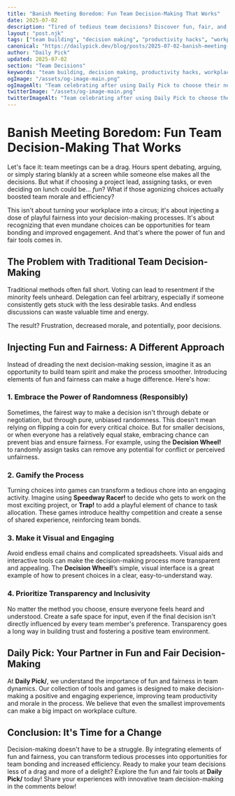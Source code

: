 ```yaml
---
title: "Banish Meeting Boredom: Fun Team Decision-Making That Works"
date: 2025-07-02
description: "Tired of tedious team decisions? Discover fun, fair, and efficient methods to boost engagement and make choices everyone's happy with. Learn how to use games and tools to simplify decision-making and energize your team!"
layout: "post.njk"
tags: ["team building", "decision making", "productivity hacks", "workplace culture", "team dynamics", "meeting facilitation", "agile methodology"]
canonical: "https://dailypick.dev/blog/posts/2025-07-02-banish-meeting-boredom-fun-team-decision-making-that-works/"
author: "Daily Pick"
updated: 2025-07-02
section: "Team Decisions"
keywords: "team building, decision making, productivity hacks, workplace culture, team dynamics, meeting facilitation, agile methodology"
ogImage: "/assets/og-image-main.png"
ogImageAlt: "Team celebrating after using Daily Pick to choose their next project"
twitterImage: "/assets/og-image-main.png"
twitterImageAlt: "Team celebrating after using Daily Pick to choose their next project"
---
```


# Banish Meeting Boredom: Fun Team Decision-Making That Works

Let's face it: team meetings can be a drag.  Hours spent debating, arguing, or simply staring blankly at a screen while someone else makes all the decisions.  But what if choosing a project lead, assigning tasks, or even deciding on lunch could be… *fun*?  What if those agonizing choices actually boosted team morale and efficiency?

This isn't about turning your workplace into a circus; it's about injecting a dose of playful fairness into your decision-making processes.  It's about recognizing that even mundane choices can be opportunities for team bonding and improved engagement. And that's where the power of fun and fair tools comes in.

## The Problem with Traditional Team Decision-Making

Traditional methods often fall short.  Voting can lead to resentment if the minority feels unheard.  Delegation can feel arbitrary, especially if someone consistently gets stuck with the less desirable tasks.  And endless discussions can waste valuable time and energy.

The result?  Frustration, decreased morale, and potentially, poor decisions.

## Injecting Fun and Fairness: A Different Approach

Instead of dreading the next decision-making session, imagine it as an opportunity to build team spirit and make the process smoother.  Introducing elements of fun and fairness can make a huge difference. Here's how:

### 1. Embrace the Power of Randomness (Responsibly)

Sometimes, the fairest way to make a decision isn't through debate or negotiation, but through pure, unbiased randomness.  This doesn't mean relying on flipping a coin for every critical choice. But for smaller decisions, or when everyone has a relatively equal stake, embracing chance can prevent bias and ensure fairness.  For example, using the **Decision Wheel!** to randomly assign tasks can remove any potential for conflict or perceived unfairness.


### 2. Gamify the Process

Turning choices into games can transform a tedious chore into an engaging activity.  Imagine using **Speedway Racer!** to decide who gets to work on the most exciting project, or **Trap!** to add a playful element of chance to task allocation.  These games introduce healthy competition and create a sense of shared experience, reinforcing team bonds.

### 3. Make it Visual and Engaging

Avoid endless email chains and complicated spreadsheets. Visual aids and interactive tools can make the decision-making process more transparent and appealing.  The **Decision Wheel!**’s simple, visual interface is a great example of how to present choices in a clear, easy-to-understand way.

### 4. Prioritize Transparency and Inclusivity

No matter the method you choose, ensure everyone feels heard and understood.  Create a safe space for input, even if the final decision isn't directly influenced by every team member's preference.  Transparency goes a long way in building trust and fostering a positive team environment.

## Daily Pick: Your Partner in Fun and Fair Decision-Making

At **Daily Pick/**, we understand the importance of fun and fairness in team dynamics.  Our collection of tools and games is designed to make decision-making a positive and engaging experience, improving team productivity and morale in the process.  We believe that even the smallest improvements can make a big impact on workplace culture.


## Conclusion:  It's Time for a Change

Decision-making doesn't have to be a struggle. By integrating elements of fun and fairness, you can transform tedious processes into opportunities for team bonding and increased efficiency.   Ready to make your team decisions less of a drag and more of a delight?  Explore the fun and fair tools at **Daily Pick/** today!  Share your experiences with innovative team decision-making in the comments below!
